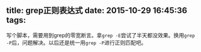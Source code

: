 title: grep正则表达式
date: 2015-10-29 16:45:36
tags:
---
写个脚本，需要用到grep的零宽断言。拿`grep -E`尝试了半天都没效果。换用`grep -P`后，问题解决。以后还是统一用`grep -P`进行正则匹配吧。
